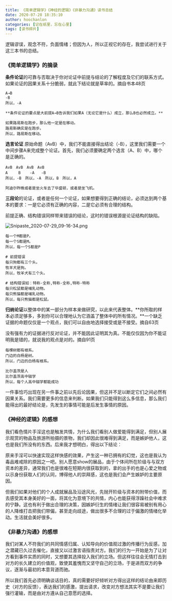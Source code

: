 ```yaml
---
title: 《简单逻辑学》《神经的逻辑》《非暴力沟通》读书总结
date: 2020-07-28 18:35:10
author: hoochanlon
categories: [记在纸里，忘在心里]
tags: [读书碎片]
---
```


逻辑谬误，观念不符，负面情绪；但因为人，所以正视它的存在，我尝试进行关于这三本书的总结。<!-- more -->

### 《简单逻辑学》的摘录

**条件论证**的可靠与否取决于你对论证中前提与结论的了解程度及它们的联系方式。如果论证的因果关系十分脆弱，就此下结论就是草率的。摘自书本48页

```
A→B
-B
所以，-A

**条件论证的要点是大前提A→B告诉我们如果A（无论它是什么）成立，那么B也必然成立。**

如果路易斯在跑步，那么他一定是在移动。
路易斯确实是在跑步。
所以，路易斯在移动。
```

**选言论证** 原始命题（AvB）中，我们不能直接得出结论（-B），这里我们需要一个中间步骤A来完成整个论证。首先，我们必须要确定两个选言（A、B）中，哪个是正确的。

```
AvB　AvB　AvB　AvB
A　   B    -A   -B
所以，-B　所以，-A　所以，B　所以，A

阿迪尔昨晚或者是坐火车去了华盛顿，或者是坐飞机。
```

**三段论**的论证，或者是任何一个论证，如果想要得到正确的结论，必须达到两个基本的要求：一是它必须有正确的内容，二是它必须有合理的结构。

前提正确、结构错误同样带来错误的结论，这时的错误根源是论证结构的缺陷。

![Snipaste_2020-07-29_09-16-34.png](https://i.loli.net/2020/07/29/eAfaZ6hrHdGQTBL.png)

```
每一个M都是P。
每一个S都是M。
所以，每一个S都是P

# 前提错误
每只狗都有三个头。
牧羊犬是狗。
所以，牧羊犬有三个头。

# 结构错误如：特称-全称,特称-全称,特称-特称
每只松鼠都是哺乳动物。
每只熊猫都是哺乳动物。
所以，每只熊猫都是松鼠。
```

**归纳论证**以整体中的某一部分为样本来做研究，以此来代表整体。**你所取的样本必须足够多，多到你可以合理地认为它涵盖了整体中的所有情况。**一个缺乏证据的命题仅仅是一个观点，我们可以自由地选择接受或是不接受。摘自63页

没有强有力的证据进行反对论证，并不能因此证明其为真。不能仅仅因为你不能证明我是错的，就说我的观点是对的。摘自91页

```
每棵树都有根系。
门边的白杨是树。
所以，门边的白杨有根系。

比尔盖茨是人
比尔盖茨高中辍学
所以，每个人高中辍学都能成功

```

一件事恰巧出现在另一件事之前以先后论因果，但这并不足以断定它们之间必然有因果关系。我们需要更多的信息来判断。如果我们只能得到这么多信息，那么我们能得出的最好结论是，先发生的事情可能是后发生事情的原因。

### 《神经的逻辑》的感想

我们看色情片手淫这也是触发共情，为什么我们看别人做爱能得到满足，但别人展示观赏的物品及旅游所拍摄的景物，我们却因此很难得到满足，而是嫉妒他人，这也是我们所没有的东西。后来我才想明白，得出以下结论：

原来手淫可以快速实现这样快感的效果，产生这一种已拥有的幻觉，这也是我认为毒品难戒除的原因之一吧。别人愿意show的展品，由于个体间所在阶级与与双方资本的差异，通常我们也是很难在短期内很获取到的，拿的出手的也是心爱之物或以示身份获取人们的认同，博得他人的崇拜感，这也是我们会产生嫉妒的主要原因。

但我们如果对他们的个人成就展品及沿途风光，先抛开阶级与资本的附带价值，而去感受其本身美好的一面，将其化为意境下的共情，内心也能获得浮躁社会中难求的宁静。这也有利于做出合理的决策，因嫉妒衍生的情绪让我们很容易被别有用心的人降维打击把我们带偏，甚至走向歧途，做出很多不合理的过于偏激的情绪化举动。生活就会美好很多。

### 《非暴力沟通》的感想

我们对某人不符我们的共同情感归属、认知导向的价值观过激的传播行为反感，加之潜藏已久过去催化，直接又以过激言语指责对方。我们的行为一开始是为了让对方看到事件实质的同时，又想要其选择投入我们的立场。但这样往往会无情打击到对方的长久建立的价值观，致使其羞愧而又坚守自己的立场，于是进而双方的争议，逐渐与最初的本意背道而驰。

所以我们首先必须明确谈话目的，真的需要好好倾听对方得出这样的结论由来即历史（对方的反馈），表达我们的感激，提出请求，改变对方想法其实不是要让我们强行灌输，而是由对方遵从自己意愿的选择。